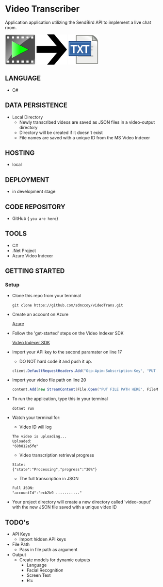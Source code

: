 # Video Transcriber

Application application utilizing the SendBird API to implement a live chat room.

<img src='./assets/video.jpeg' width='100px' height='100px'/>
<img src='./assets/arrow.png' width='100px' height='100px'/>
<img src='./assets/text.png' width='100px' height='100px'/>


## LANGUAGE
- C#

## DATA PERSISTENCE
- Local Directory
    - Newly transcribed videos are saved as JSON files in a video-output directory
    - Directory will be created if it doesn't exist
    - File names are saved with a unique ID from the MS Video Indexer

## HOSTING
- local

## DEPLOYMENT
- in development stage

## CODE REPOSITORY
- GitHub { `you are here`}

## TOOLS
- C#
- .Net Project
- Azure Video Indexer


## GETTING STARTED

### Setup

- Clone this repo from your terminal

  `git clone https://github.com/sdmccoy/videoTrans.git`

- Create an account on Azure

  [Azure](https://azure.microsoft.com/en-us/ "Azure")

- Follow the 'get-started' steps on the Video Indexer SDK

  [Video Indexer SDK](https://videobreakdown.portal.azure-api.net/get-started "Video Indexer SDK")


- Import your API key to the second paramater on line 17
  - DO NOT hard code it and push it up.

  ```cs
  client.DefaultRequestHeaders.Add("Ocp-Apim-Subscription-Key", "PUT API KEY HERE");
  ```

- Import your video file path on line 20
  ```cs
  content.Add(new StreamContent(File.Open("PUT FILE PATH HERE", FileMode.Open)), "Video", "Video");
  ```
  
- To run the application, type this in your terminal

  `dotnet run`

- Watch your terminal for:
    - Video ID will log
  ```
  The video is uploading...
  Uploaded: 
  "60b812a5fe"
  ```
  - Video transcription retrieval progress
  ```
  State: 
  {"state":"Processing","progress":"30%"}
  ```
  - The full transcription in JSON
  ```
  Full JSON:
  "accountId":"ecb2b9 ..........."
  ```
-  Your project directory will create a new directory called 'video-ouput' with the new JSON file saved with a unique video ID

## TODO's

- API Keys
  - Import hidden API keys
- File Path
  - Pass in file path as argument
- Output
  - Create models for dynamic outputs
    - Language
    - Facial Recognition
    - Screen Text
    - Etc